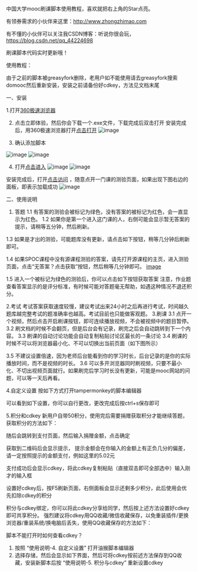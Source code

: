 中国大学mooc刷课脚本使用教程，喜欢就把右上角的Star点亮。

有领券需求的小伙伴来这里：http://www.zhongzhimao.com

有不懂的小伙伴可以关注我CSDN博客：听说你很会玩，https://blog.csdn.net/qq_44224698

刷课脚本代码实时更新哦！

使用教程：

由于之前的脚本被greasyfork删除，老用户如不能使用请去greasyfork搜索domooc然后重新安装，安装之前请备份好cdkey，方法见文档末尾

一、安装

1.打开[360极速浏览器](https://browser.360.cn/ee/)


2.	点击立即体验，然后你会下载一个.exe文件，下载完成后双击打开
安装完成后，用360极速浏览器打开[点击打开](https://ext.chrome.360.cn/webstore/search/Tampermonkey)
![image](https://img-blog.csdnimg.cn/20200315163309477.png)

3.	确认添加脚本

![image](https://img-blog.csdnimg.cn/20200315163341852.png)
![image](https://img-blog.csdnimg.cn/20200315163403821.png)

4.	打开[点击进入](https://greasyfork.org/zh-CN/scripts/399230)
 ![image](https://img-blog.csdnimg.cn/20200315163457108.png)
 ![image](https://img-blog.csdnimg.cn/20200315163509415.png)

安装完成后，打开[点击访问](https://www.icourse163.org) ，随意点开一门课的测验页面，如果出现下图右边的面板，即表示加载成功
![image](https://img-blog.csdnimg.cn/20200315163610366.png)

二、使用说明
1. 答题
1.1 有答案的测验会被标记为绿色，没有答案的被标记为红色，会一直显示为红色。
1.2 如果你是第一个进入这门课的人，右侧可能会显示暂无答案的提示，请稍等五分钟，然后刷新。
 

1.3 如果是才出的测验，可能题库没有更新，请点击如下按钮，稍等几分钟后刷新即可。
 
1.4 如果SPOC课程中没有源课程测验的答案，请先打开源课程的主页，进入测验页面，点击“无答案？点击获取”按钮，然后稍等几分钟即可。
 [image](https://img-blog.csdnimg.cn/20200315165513808.png)

1.5 进入一个被标记为绿色的测验后，你可以点击如下按钮获取答案
注意，作业题查看答案显示的是评分标准，有时候可能对答题毫无帮助，如遇这种情况不退还积分。
  
2.考试
考试答案获取速度较慢，建议考试出来24小时之后再进行考试，时间越久题库越完整考试的题准确率也越高。考试目前也只能做客观题。
3.刷课
3.1 点开一个视频，然后点击开启刷课按钮，即可连续播放视频，不会被视频中的题目暂停。
3.2 刷文档的时候不会翻页，但是后台会有记录，刷完之后会自动跳转到下一个内容。
3.3 刷课的自动讨论功能会自动复制粘贴讨论区最长的一条讨论
3.4 刷课的时候不可以将浏览器最小化、不可以切换出当前页面（如下图所示）
 
3.5 不建议设置倍速，因为老师后台能看到你的学习时长，后台记录的是你的实际播放时间，而不是视频的时长。
3.6 可以多开浏览器同时刷视频，只要不最小化、不切出视频页面就行。如果刷完后学习时长没有更新，可能是mooc网站的问题，可以等一天后再看。
 
4.自定义设置
按如下方式打开tampermonkey的脚本编辑器
 
 
可以看到如下设置，你可以自行更改，更改完成后按ctrl+s保存即可
 
5.积分和cdkey
新用户自带50积分，使用完后需要捐赠获取积分才能继续答题，获取积分的方法如下：
 
 
随后会跳转到支付页面，然后输入捐赠金额，点击确定
 
 
获取到二维码后会显示提示， 提示金额会在你输入的金额上有正负几分的偏差，请一定按照提示的金额支付，例如这里的5.02元
 
支付成功后会显示cdkey，将此cdkey复制粘贴（直接双击即可全部选中）输入刚才的输入框
 
设置好cdkey后，按F5刷新页面，右侧面板会显示还剩多少积分，此后使用会优先扣除cdkey的积分
 
积分与cdkey绑定，你可以将此cdkey分享给同学，然后按上述方法设置好cdkey即可共享积分。
强烈建议将cdkey用QQ收藏/微信收藏保存，以免重装插件/更换浏览器/重装系统/换电脑后丢失，使用QQ收藏保存的方法如下：

 
 
 
 
脚本不能打开时如何查看cdkey？
1.	按照 “使用说明-4. 自定义设置” 打开油猴脚本编辑器
2.	选择存储，然后会显示如下界面，然后可将cdkey按前述方法保存到QQ收藏，安装新脚本后按 “使用说明-5. 积分与cdkey” 重新设置cdkey
 

